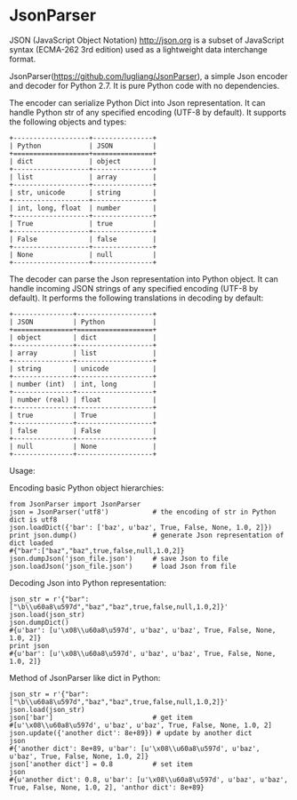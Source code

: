 JsonParser
=================

JSON (JavaScript Object Notation) <http://json.org> is a subset of JavaScript syntax (ECMA-262 3rd edition) used as a lightweight data interchange format.

JsonParser(https://github.com/lugliang/JsonParser), a simple Json encoder and decoder for Python 2.7. It is pure Python code with no dependencies.

The encoder can serialize Python Dict into Json representation. It can handle Python str of any specified encoding (UTF-8 by default). It supports the following objects and types:

    +-------------------+---------------+
    | Python            | JSON          |
    +===================+===============+
    | dict              | object        |
    +-------------------+---------------+
    | list              | array         |
    +-------------------+---------------+
    | str, unicode      | string        |
    +-------------------+---------------+
    | int, long, float  | number        |
    +-------------------+---------------+
    | True              | true          |
    +-------------------+---------------+
    | False             | false         |
    +-------------------+---------------+
    | None              | null          |
    +-------------------+---------------+

The decoder can parse the Json representation into Python object. It can handle incoming JSON strings of any specified encoding (UTF-8 by default). It performs the following translations in decoding by default:

    +---------------+-------------------+
    | JSON          | Python            |
    +===============+===================+
    | object        | dict              |
    +---------------+-------------------+
    | array         | list              |
    +---------------+-------------------+
    | string        | unicode           |
    +---------------+-------------------+
    | number (int)  | int, long         |
    +---------------+-------------------+
    | number (real) | float             |
    +---------------+-------------------+
    | true          | True              |
    +---------------+-------------------+
    | false         | False             |
    +---------------+-------------------+
    | null          | None              |
    +---------------+-------------------+

Usage:

Encoding basic Python object hierarchies:

    from JsonParser import JsonParser
    json = JsonParser('utf8')           # the encoding of str in Python dict is utf8
    json.loadDict({'bar': ['baz', u'baz', True, False, None, 1.0, 2]})
    print json.dump()                   # generate Json representation of dict loaded
    #{"bar":["baz","baz",true,false,null,1.0,2]}
    json.dumpJson('json_file.json')     # save Json to file
    json.loadJson('json_file.json')     # load Json from file


Decoding Json into Python representation:

    json_str = r'{"bar":["\b\\u60a8\u597d","baz","baz",true,false,null,1.0,2]}'
    json.load(json_str)
    json.dumpDict()
    #{u'bar': [u'\x08\\u60a8\u597d', u'baz', u'baz', True, False, None, 1.0, 2]}
    print json
    #{u'bar': [u'\x08\\u60a8\u597d', u'baz', u'baz', True, False, None, 1.0, 2]}

Method of JsonParser like dict in Python:
    
    json_str = r'{"bar":["\b\\u60a8\u597d","baz","baz",true,false,null,1.0,2]}'
    json.load(json_str)
    json['bar']                         # get item
    #[u'\x08\\u60a8\u597d', u'baz', u'baz', True, False, None, 1.0, 2]
    json.update({'another dict': 8e+89}) # update by another dict
    json
    #{'another dict': 8e+89, u'bar': [u'\x08\\u60a8\u597d', u'baz', u'baz', True, False, None, 1.0, 2]}
    json['another dict'] = 0.8          # set item
    json
    #{u'another dict': 0.8, u'bar': [u'\x08\\u60a8\u597d', u'baz', u'baz', True, False, None, 1.0, 2], 'anthor dict': 8e+89}
